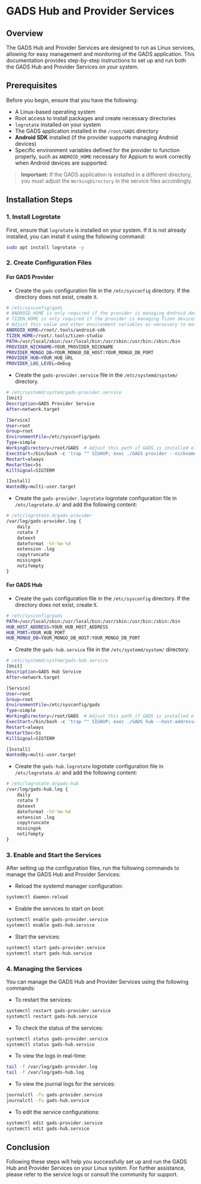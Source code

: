 # GADS Hub and Provider Services

## Overview

The GADS Hub and Provider Services are designed to run as Linux services, allowing for easy management and monitoring of the GADS application. This documentation provides step-by-step instructions to set up and run both the GADS Hub and Provider Services on your system.

## Prerequisites

Before you begin, ensure that you have the following:

- A Linux-based operating system
- Root access to install packages and create necessary directories
- `logrotate` installed on your system
- The GADS application installed in the `/root/GADS` directory
- **Android SDK** installed (if the provider supports managing Android devices)
- Specific environment variables defined for the provider to function properly, such as `ANDROID_HOME` necessary for Appium to work correctly when Android devices are supported.

> **Important:** If the GADS application is installed in a different directory, you must adjust the `WorkingDirectory` in the service files accordingly.

## Installation Steps

### 1. Install Logrotate

First, ensure that `logrotate` is installed on your system. If it is not already installed, you can install it using the following command:

```sh
sudo apt install logrotate -y
```

### 2. Create Configuration Files

#### For GADS Provider

- Create the `gads` configuration file in the `/etc/sysconfig` directory. If the directory does not exist, create it.

```sh
# /etc/sysconfig/gads
# ANDROID_HOME is only required if the provider is managing Android devices. 
# TIZEN_HOME is only required if the provider is managing Tizen devices.
# Adjust this value and other environment variables as necessary to match the configuration of the environment where the provider is installed.
ANDROID_HOME=/root/.tools/android-sdk
TIZEN_HOME=/root/.tools/tizen-studio
PATH=/usr/local/sbin:/usr/local/bin:/usr/sbin:/usr/bin:/sbin:/bin
PROVIDER_NICKNAME=YOUR_PROVIDER_NICKNAME
PROVIDER_MONGO_DB=YOUR_MONGO_DB_HOST:YOUR_MONGO_DB_PORT
PROVIDER_HUB=YOUR_HUB_URL
PROVIDER_LOG_LEVEL=debug
```

- Create the `gads-provider.service` file in the `/etc/systemd/system/` directory.

```sh
# /etc/systemd/system/gads-provider.service
[Unit]
Description=GADS Provider Service
After=network.target

[Service]
User=root
Group=root
EnvironmentFile=/etc/sysconfig/gads
Type=simple
WorkingDirectory=/root/GADS  # Adjust this path if GADS is installed elsewhere
ExecStart=/bin/bash -c 'trap "" SIGHUP; exec ./GADS provider --nickname=${PROVIDER_NICKNAME} --mongo-db=${PROVIDER_MONGO_DB} --hub=${PROVIDER_HUB} --log-level=${PROVIDER_LOG_LEVEL} >> /var/log/gads-provider.log 2>&1'
Restart=always
RestartSec=5s
KillSignal=SIGTERM

[Install]
WantedBy=multi-user.target
```

- Create the `gads-provider.logrotate` logrotate configuration file in `/etc/logrotate.d/` and add the following content:

```sh
# /etc/logrotate.d/gads-provider
/var/log/gads-provider.log {
    daily
    rotate 7
    dateext
    dateformat -%Y-%m-%d
    extension .log
    copytruncate
    missingok
    notifempty
}
```

#### For GADS Hub

- Create the `gads` configuration file in the `/etc/sysconfig` directory. If the directory does not exist, create it.

```sh
# /etc/sysconfig/gads
PATH=/usr/local/sbin:/usr/local/bin:/usr/sbin:/usr/bin:/sbin:/bin
HUB_HOST_ADDRESS=YOUR_HUB_HOST_ADDRESS
HUB_PORT=YOUR_HUB_PORT
HUB_MONGO_DB=YOUR_MONGO_DB_HOST:YOUR_MONGO_DB_PORT
```

- Create the `gads-hub.service` file in the `/etc/systemd/system/` directory.

```sh
# /etc/systemd/system/gads-hub.service
[Unit]
Description=GADS Hub Service
After=network.target

[Service]
User=root
Group=root
EnvironmentFile=/etc/sysconfig/gads
Type=simple
WorkingDirectory=/root/GADS  # Adjust this path if GADS is installed elsewhere
ExecStart=/bin/bash -c 'trap "" SIGHUP; exec ./GADS hub --host-address=${HUB_HOST_ADDRESS} --port=${HUB_PORT} --mongo-db=${HUB_MONGO_DB} >> /var/log/gads-hub.log 2>&1'
Restart=always
RestartSec=5s
KillSignal=SIGTERM

[Install]
WantedBy=multi-user.target
```

- Create the `gads-hub.logrotate` logrotate configuration file in `/etc/logrotate.d/` and add the following content:

```sh
# /etc/logrotate.d/gads-hub
/var/log/gads-hub.log {
    daily
    rotate 7
    dateext
    dateformat -%Y-%m-%d
    extension .log
    copytruncate
    missingok
    notifempty
}
```

### 3. Enable and Start the Services

After setting up the configuration files, run the following commands to manage the GADS Hub and Provider Services:

- Reload the systemd manager configuration:

```sh
systemctl daemon-reload
```

- Enable the services to start on boot:

```sh
systemctl enable gads-provider.service
systemctl enable gads-hub.service
```

- Start the services:

```sh
systemctl start gads-provider.service
systemctl start gads-hub.service
```

### 4. Managing the Services

You can manage the GADS Hub and Provider Services using the following commands:

- To restart the services:

```sh
systemctl restart gads-provider.service
systemctl restart gads-hub.service
```

- To check the status of the services:

```sh
systemctl status gads-provider.service
systemctl status gads-hub.service
```

- To view the logs in real-time:

```sh
tail -f /var/log/gads-provider.log
tail -f /var/log/gads-hub.log
```

- To view the journal logs for the services:

```sh
journalctl -fu gads-provider.service
journalctl -fu gads-hub.service
```

- To edit the service configurations:

```sh
systemctl edit gads-provider.service
systemctl edit gads-hub.service
```

## Conclusion

Following these steps will help you successfully set up and run the GADS Hub and Provider Services on your Linux system. For further assistance, please refer to the service logs or consult the community for support.